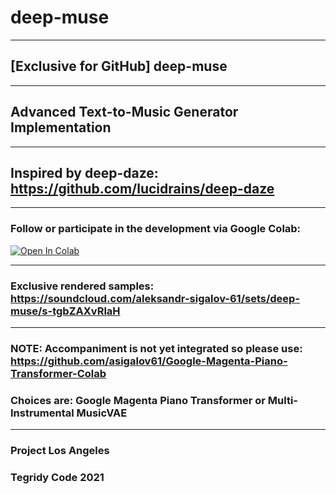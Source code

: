 # deep-muse

***

## [Exclusive for GitHub] deep-muse

***

## Advanced Text-to-Music Generator Implementation

***

## Inspired by deep-daze: https://github.com/lucidrains/deep-daze

***

### Follow or participate in the development via Google Colab:

[![Open In Colab][colab-badge]][colab-notebook]

[colab-notebook]: <https://colab.research.google.com/github/asigalov61/deep-muse/blob/main/deep_muse.ipynb>
[colab-badge]: <https://colab.research.google.com/assets/colab-badge.svg>

***

### Exclusive rendered samples: https://soundcloud.com/aleksandr-sigalov-61/sets/deep-muse/s-tgbZAXvRlaH

***

### NOTE: Accompaniment is not yet integrated so please use: https://github.com/asigalov61/Google-Magenta-Piano-Transformer-Colab

### Choices are: Google Magenta Piano Transformer or Multi-Instrumental MusicVAE

***

### Project Los Angeles

### Tegridy Code 2021
